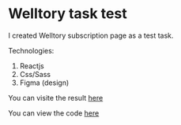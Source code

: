 # Welltory task test

I created Welltory subscription page as a test task.

Technologies:

1.  Reactjs
2.  Css/Sass
3.  Figma (design)

You can visite the result [here ](https://valeriyakozlova.github.io/valeriyakozlova.github.io-Welltory/)

You can view the code [here](https://github.com/ValeriyaKozlova/welltory-test-task)
